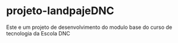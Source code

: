 # projeto-landpajeDNC
Este e um projeto de desenvolvimento do modulo base do curso de tecnologia da Escola DNC
